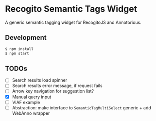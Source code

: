 # Recogito Semantic Tags Widget

A generic semantic tagging widget for RecogitoJS and Annotorious.

## Development

```sh
$ npm install
$ npm start
```

## TODOs

- [ ] Search results load spinner
- [ ] Search results error message, if request fails
- [ ] Arrow key navigation for suggestion list?
- [x] Manual query input
- [ ] VIAF example
- [ ] Abstraction: make interface to `SemanticTagMultiSelect` generic + add WebAnno wrapper
